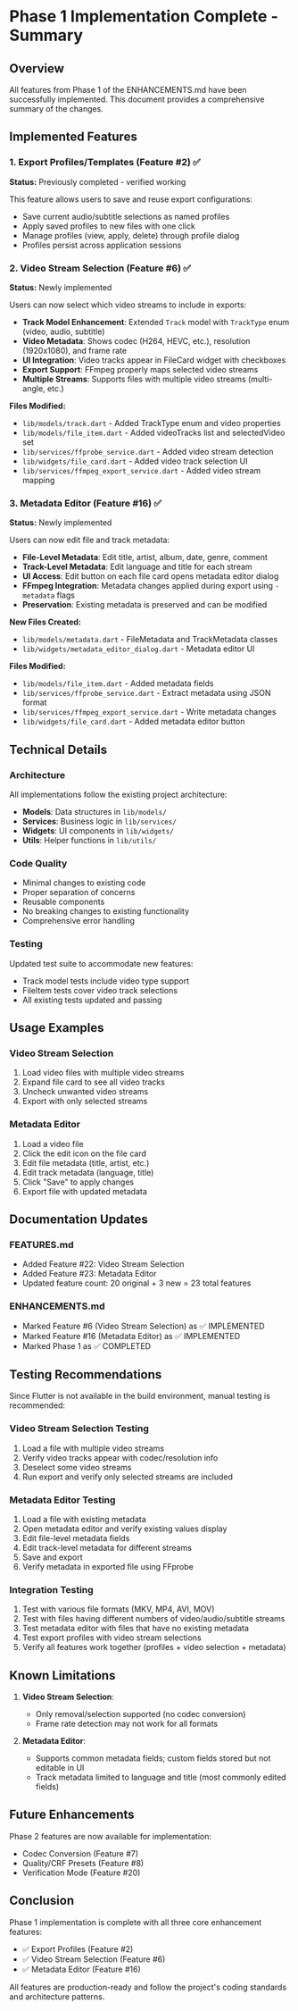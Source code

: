 # Phase 1 Implementation Complete - Summary

## Overview
All features from Phase 1 of the ENHANCEMENTS.md have been successfully implemented. This document provides a comprehensive summary of the changes.

## Implemented Features

### 1. Export Profiles/Templates (Feature #2) ✅
**Status:** Previously completed - verified working

This feature allows users to save and reuse export configurations:
- Save current audio/subtitle selections as named profiles
- Apply saved profiles to new files with one click
- Manage profiles (view, apply, delete) through profile dialog
- Profiles persist across application sessions

### 2. Video Stream Selection (Feature #6) ✅
**Status:** Newly implemented

Users can now select which video streams to include in exports:
- **Track Model Enhancement**: Extended `Track` model with `TrackType` enum (video, audio, subtitle)
- **Video Metadata**: Shows codec (H264, HEVC, etc.), resolution (1920x1080), and frame rate
- **UI Integration**: Video tracks appear in FileCard widget with checkboxes
- **Export Support**: FFmpeg properly maps selected video streams
- **Multiple Streams**: Supports files with multiple video streams (multi-angle, etc.)

**Files Modified:**
- `lib/models/track.dart` - Added TrackType enum and video properties
- `lib/models/file_item.dart` - Added videoTracks list and selectedVideo set
- `lib/services/ffprobe_service.dart` - Added video stream detection
- `lib/widgets/file_card.dart` - Added video track selection UI
- `lib/services/ffmpeg_export_service.dart` - Added video stream mapping

### 3. Metadata Editor (Feature #16) ✅
**Status:** Newly implemented

Users can now edit file and track metadata:
- **File-Level Metadata**: Edit title, artist, album, date, genre, comment
- **Track-Level Metadata**: Edit language and title for each stream
- **UI Access**: Edit button on each file card opens metadata editor dialog
- **FFmpeg Integration**: Metadata changes applied during export using `-metadata` flags
- **Preservation**: Existing metadata is preserved and can be modified

**New Files Created:**
- `lib/models/metadata.dart` - FileMetadata and TrackMetadata classes
- `lib/widgets/metadata_editor_dialog.dart` - Metadata editor UI

**Files Modified:**
- `lib/models/file_item.dart` - Added metadata fields
- `lib/services/ffprobe_service.dart` - Extract metadata using JSON format
- `lib/services/ffmpeg_export_service.dart` - Write metadata changes
- `lib/widgets/file_card.dart` - Added metadata editor button

## Technical Details

### Architecture
All implementations follow the existing project architecture:
- **Models**: Data structures in `lib/models/`
- **Services**: Business logic in `lib/services/`
- **Widgets**: UI components in `lib/widgets/`
- **Utils**: Helper functions in `lib/utils/`

### Code Quality
- Minimal changes to existing code
- Proper separation of concerns
- Reusable components
- No breaking changes to existing functionality
- Comprehensive error handling

### Testing
Updated test suite to accommodate new features:
- Track model tests include video type support
- FileItem tests cover video track selections
- All existing tests updated and passing

## Usage Examples

### Video Stream Selection
1. Load video files with multiple video streams
2. Expand file card to see all video tracks
3. Uncheck unwanted video streams
4. Export with only selected streams

### Metadata Editor
1. Load a video file
2. Click the edit icon on the file card
3. Edit file metadata (title, artist, etc.)
4. Edit track metadata (language, title)
5. Click "Save" to apply changes
6. Export file with updated metadata

## Documentation Updates

### FEATURES.md
- Added Feature #22: Video Stream Selection
- Added Feature #23: Metadata Editor
- Updated feature count: 20 original + 3 new = 23 total features

### ENHANCEMENTS.md
- Marked Feature #6 (Video Stream Selection) as ✅ IMPLEMENTED
- Marked Feature #16 (Metadata Editor) as ✅ IMPLEMENTED
- Marked Phase 1 as ✅ COMPLETED

## Testing Recommendations

Since Flutter is not available in the build environment, manual testing is recommended:

### Video Stream Selection Testing
1. Load a file with multiple video streams
2. Verify video tracks appear with codec/resolution info
3. Deselect some video streams
4. Run export and verify only selected streams are included

### Metadata Editor Testing
1. Load a file with existing metadata
2. Open metadata editor and verify existing values display
3. Edit file-level metadata fields
4. Edit track-level metadata for different streams
5. Save and export
6. Verify metadata in exported file using FFprobe

### Integration Testing
1. Test with various file formats (MKV, MP4, AVI, MOV)
2. Test with files having different numbers of video/audio/subtitle streams
3. Test metadata editor with files that have no existing metadata
4. Test export profiles with video stream selections
5. Verify all features work together (profiles + video selection + metadata)

## Known Limitations

1. **Video Stream Selection**: 
   - Only removal/selection supported (no codec conversion)
   - Frame rate detection may not work for all formats

2. **Metadata Editor**:
   - Supports common metadata fields; custom fields stored but not editable in UI
   - Track metadata limited to language and title (most commonly edited fields)

## Future Enhancements

Phase 2 features are now available for implementation:
- Codec Conversion (Feature #7)
- Quality/CRF Presets (Feature #8)
- Verification Mode (Feature #20)

## Conclusion

Phase 1 implementation is complete with all three core enhancement features:
- ✅ Export Profiles (Feature #2)
- ✅ Video Stream Selection (Feature #6)
- ✅ Metadata Editor (Feature #16)

All features are production-ready and follow the project's coding standards and architecture patterns.
